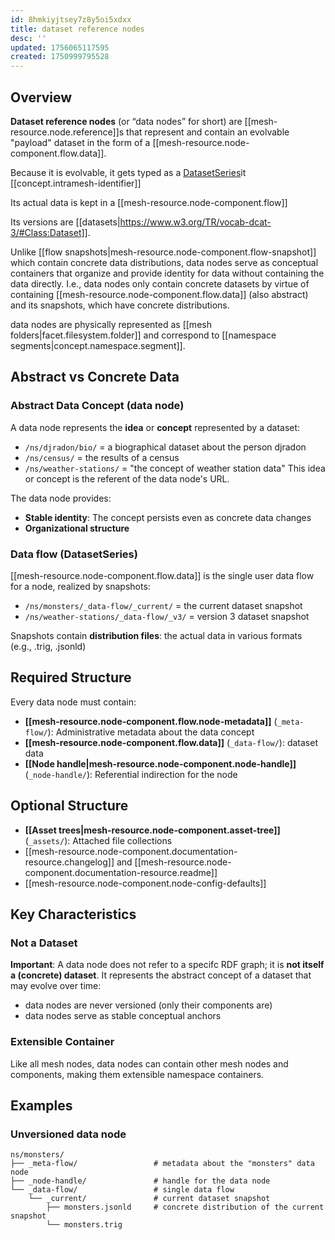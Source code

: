 ```yaml
---
id: 8hmkiyjtsey7z8y5oi5xdxx
title: dataset reference nodes
desc: ''
updated: 1756065117595
created: 1750999795528
---
```


## Overview

**Dataset reference nodes** (or “data nodes” for short) are [[mesh-resource.node.reference]]s that represent and contain an evolvable "payload" dataset in the form of a [[mesh-resource.node-component.flow.data]]. 

Because it is evolvable, it gets typed as a [DatasetSeries](https://www.w3.org/TR/vocab-dcat-3/#Class:Dataset_Series)it [[concept.intramesh-identifier]]

Its actual data is kept in a [[mesh-resource.node-component.flow]]

Its versions are [[datasets|https://www.w3.org/TR/vocab-dcat-3/#Class:Dataset]].

Unlike [[flow snapshots|mesh-resource.node-component.flow-snapshot]] which contain concrete data distributions, data nodes serve as conceptual containers that organize and provide identity for data without containing the data directly. I.e., data nodes only contain concrete datasets by virtue of containing [[mesh-resource.node-component.flow.data]] (also abstract) and its snapshots, which have concrete distributions.

data nodes are physically represented as [[mesh folders|facet.filesystem.folder]] and correspond to [[namespace segments|concept.namespace.segment]].

## Abstract vs Concrete Data

### Abstract Data Concept (data node)
A data node represents the **idea** or **concept** represented by a dataset:
- `/ns/djradon/bio/` = a biographical dataset about the person djradon
- `/ns/census/` =  the results of a census
- `/ns/weather-stations/` = "the concept of weather station data"
This idea or concept is the referent of the data node's URL. 

The data node provides:
- **Stable identity**: The concept persists even as concrete data changes
- **Organizational structure**

### Data flow (DatasetSeries)

[[mesh-resource.node-component.flow.data]] is the single user data flow for a node, realized by snapshots:

- `/ns/monsters/_data-flow/_current/` = the current dataset snapshot
- `/ns/weather-stations/_data-flow/_v3/` = version 3 dataset snapshot

Snapshots contain **distribution files**: the actual data in various formats (e.g., .trig, .jsonld)

## Required Structure

Every data node must contain:

- **[[mesh-resource.node-component.flow.node-metadata]]** (`_meta-flow/`): Administrative metadata about the data concept
- **[[mesh-resource.node-component.flow.data]]** (`_data-flow/`): dataset data
- **[[Node handle|mesh-resource.node-component.node-handle]]** (`_node-handle/`): Referential indirection for the node

## Optional Structure

- **[[Asset trees|mesh-resource.node-component.asset-tree]]** (`_assets/`): Attached file collections
- [[mesh-resource.node-component.documentation-resource.changelog]] and [[mesh-resource.node-component.documentation-resource.readme]]
- [[mesh-resource.node-component.node-config-defaults]]

## Key Characteristics

### Not a Dataset

**Important**: A data node does not refer to a specifc RDF graph; it is **not itself a (concrete) dataset**. It represents the abstract concept of a dataset that may evolve over time:
- data nodes are never versioned (only their components are)
- data nodes serve as stable conceptual anchors



### Extensible Container
Like all mesh nodes, data nodes can contain other mesh nodes and components, making them extensible namespace containers.

## Examples

### Unversioned data node
```
ns/monsters/
├── _meta-flow/                 # metadata about the "monsters" data node
├── _node-handle/               # handle for the data node
└── _data-flow/                 # single data flow
    └── _current/               # current dataset snapshot
        ├── monsters.jsonld     # concrete distribution of the current snapshot
        └── monsters.trig
```
